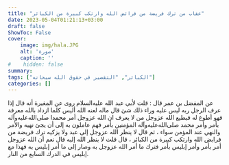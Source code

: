 ```yaml
---
title: "عقاب من ترك فريضة من فرائض الله وارتكب كبيرة من الكبائر"
date: 2023-05-04T01:21:13+03:00
draft: false
ShowToc: False
cover:
    image: img/hala.JPG
    alt: 'صورة'
    caption: ''
#    hidden: false
summary: 
tags: ["الكبائر", "التقصير في حقوق الله سبحانه"]
categories: []
---
```

عن المفضل بن عمر قال : قلت لأبي عبد الله عليه‌السلام روى عن
المغيرة أنه قال إذا عرف الرجل ربه ليس عليه وراء ذلك شئ قال ماله
لعنه الله أليس كلما ازداد بالله معرفة فهو أطوع له فيطيع الله عزوجل
من لا يعرف ان الله عزوجل أمر محمدا صلى‌الله‌عليه‌وآله بأمر وأمر محمد صلى‌الله‌عليه‌وآله
المؤمنين بأمر فهم عاملون به إلى أن يجئ نهيه والأمر والنهي عند المؤمن
سواء ، ثم قال لا ينظر الله عزوجل إلى عبد ولا يزكيه ترك فريضة من
فرايض الله وارتكب كبيرة من الكبائر ، قال قلت لا ينظر الله إليه قال نعم
أن الله عزوجل أمر بأمر وأمر إبليس بأمر فترك ما أمر الله عزوجل به
وصار إلى ما أمر إبليس به فهذا مع إبليس في الدرك السابع من النار.
